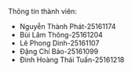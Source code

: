 Thông tin thành viên:

* Nguyễn Thành Phát-25161174
* Bùi Lâm Thông-25161204
* Lê Phong Dinh-25161107
* Đặng Chí Bảo-25161099
* Đinh Hoàng Thái Tuấn-25161218

